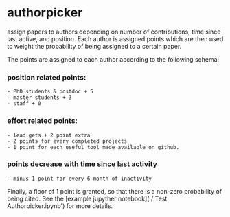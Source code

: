 # authorpicker

assign papers to authors depending on number of contributions, time since last active, and position. Each author is assigned
points which are then used to weight the probability of being assigned to a certain paper.

The points are assigned to each author according to the following schema:

### position related points:
	- PhD students & postdoc + 5
	- master students + 3
	- staff + 0
  
###	effort related points:
	- lead gets + 2 point extra
	- 2 points for every completed projects
	- 1 point for each useful tool made available on github.

### points decrease with time since last activity
	- minus 1 point for every 6 month of inactivity

Finally, a floor of 1 point is granted, so that there is a non-zero probability of being cited. See the [example jupyther notebook](./'Test Authorpicker.ipynb') for more details.
